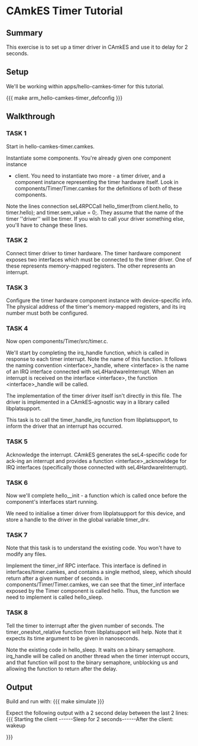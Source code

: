 # CAmkES Timer Tutorial


## Summary


This exercise is to set up a timer driver in CAmkES and use it to delay
for 2 seconds.

## Setup


We'll be working within apps/hello-camkes-timer for this tutorial.

{{{ make arm\_hello-camkes-timer\_defconfig }}}

## Walkthrough


### TASK 1


Start in hello-camkes-timer.camkes.

Instantiate some components. You're already given one component instance
- client. You need to instantiate two more - a timer driver, and a
component instance representing the timer hardware itself. Look in
components/Timer/Timer.camkes for the definitions of both of these
components.

Note the lines
connection seL4RPCCall hello\_timer(from client.hello, to timer.hello);
and timer.sem\_value = 0;. They assume that the name of the timer
''driver'' will be timer. If you wish to call your driver something
else, you'll have to change these lines.

### TASK 2


Connect timer driver to timer hardware. The timer hardware component
exposes two interfaces which must be connected to the timer driver. One
of these represents memory-mapped registers. The other represents an
interrupt.

### TASK 3


Configure the timer hardware component instance with device-specific
info. The physical address of the timer's memory-mapped registers, and
its irq number must both be configured.

### TASK 4


Now open components/Timer/src/timer.c.

We'll start by completing the irq\_handle function, which is called in
response to each timer interrupt. Note the name of this function. It
follows the naming convention &lt;interface&gt;\_handle, where
&lt;interface&gt; is the name of an IRQ interface connected with
seL4HardwareInterrupt. When an interrupt is received on the interface
&lt;interface&gt;, the function &lt;interface&gt;\_handle will be
called.

The implementation of the timer driver itself isn't directly in this
file. The driver is implemented in a CAmkES-agnostic way in a library
called libplatsupport.

This task is to call the timer\_handle\_irq function from
libplatsupport, to inform the driver that an interrupt has occurred.

### TASK 5


Acknowledge the interrupt. CAmkES generates the seL4-specific code for
ack-ing an interrupt and provides a function
&lt;interface&gt;\_acknowldege for IRQ interfaces (specifically those
connected with seL4HardwareInterrupt).

### TASK 6


Now we'll complete hello\_\_init - a function which is called once
before the component's interfaces start running.

We need to initialise a timer driver from libplatsupport for this
device, and store a handle to the driver in the global variable
timer\_drv.

### TASK 7


Note that this task is to understand the existing code. You won't have
to modify any files.

Implement the timer\_inf RPC interface. This interface is defined in
interfaces/timer.camkes, and contains a single method, sleep, which
should return after a given number of seconds. in
components/Timer/Timer.camkes, we can see that the timer\_inf interface
exposed by the Timer component is called hello. Thus, the function we
need to implement is called hello\_sleep.

### TASK 8


Tell the timer to interrupt after the given number of seconds. The
timer\_oneshot\_relative function from libplatsupport will help. Note
that it expects its time argument to be given in nanoseconds.

Note the existing code in hello\_sleep. It waits on a binary semaphore.
irq\_handle will be called on another thread when the timer interrupt
occurs, and that function will post to the binary semaphore, unblocking
us and allowing the function to return after the delay.

## Output


Build and run with: {{{ make simulate }}}

Expect the following output with a 2 second delay between the last 2
lines: {{{ Starting the client ------Sleep for 2 seconds------After the
client: wakeup

}}}
